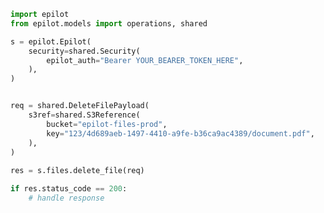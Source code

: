 <!-- Start SDK Example Usage -->
```python
import epilot
from epilot.models import operations, shared

s = epilot.Epilot(
    security=shared.Security(
        epilot_auth="Bearer YOUR_BEARER_TOKEN_HERE",
    ),
)


req = shared.DeleteFilePayload(
    s3ref=shared.S3Reference(
        bucket="epilot-files-prod",
        key="123/4d689aeb-1497-4410-a9fe-b36ca9ac4389/document.pdf",
    ),
)
    
res = s.files.delete_file(req)

if res.status_code == 200:
    # handle response
```
<!-- End SDK Example Usage -->
